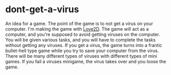 # dont-get-a-virus
An idea for a game. The point of the game is to not get a virus on your computer. I'm making the game with [Love2D](https://love2d.org/).
The game will act as a computer, and you're supposed to avoid getting viruses on the computer.
You will be given various tasks, and you will have to complete the tasks without getting any viruses.
If you get a virus, the game turns into a frantic bullet-hell type game while you try to save your computer from the virus.
There will be many different types of viruses with different types of mini games.
If you fail a viruses minigame, the virus takes over and you loose the game.
